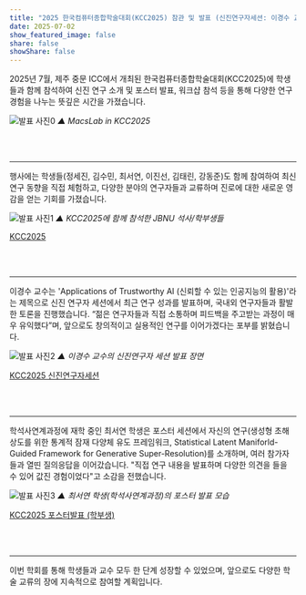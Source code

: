 ```yaml
---
title: "2025 한국컴퓨터종합학술대회(KCC2025) 참관 및 발표 (신진연구자세션: 이경수 교수/ 포스터발표: 최서연 학생)"
date: 2025-07-02
show_featured_image: false
share: false
showShare: false
---
```



2025년 7월, 제주 중문 ICC에서 개최된 한국컴퓨터종합학술대회(KCC2025)에 학생들과 함께 참석하여 신진 연구 소개 및 포스터 발표, 워크샵 참석 등을 통해 다양한 연구 경험을 나누는 뜻깊은 시간을 가졌습니다.

![발표 사진0](KCC2025/KCC2025_feature.png)
*▲ MacsLab in KCC2025*

<br><br>

---


행사에는 학생들(정세진, 김수민, 최서연, 이진선, 김태린, 강동준)도 함께 참여하여 최신 연구 동향을 직접 체험하고, 다양한 분야의 연구자들과 교류하며 진로에 대한 새로운 영감을 얻는 기회를 가졌습니다.


![발표 사진1](KCC2025/KCC2025_All.png)
*▲ KCC2025에 함께 참석한 JBNU 석사/학부생들*


[KCC2025](https://www.kiise.or.kr/conference/kcc/2025/)


<br><br>

---


이경수 교수는 'Applications of Trustworthy AI (신뢰할 수 있는 인공지능의 활용)'라는 제목으로 신진 연구자 세션에서 최근 연구 성과를 발표하며, 국내외 연구자들과 활발한 토론을 진행했습니다. “젊은 연구자들과 직접 소통하며 피드백을 주고받는 과정이 매우 유익했다”며, 앞으로도 창의적이고 실용적인 연구를 이어가겠다는 포부를 밝혔습니다.


![발표 사진2](KCC2025/KCC2025_KSL.png)
*▲ 이경수 교수의 신진연구자 세션 발표 장면*


[KCC2025 신진연구자세션](https://kcc2025.kiise.or.kr/Proceedings/chart.asp)


<br><br>

---


학석사연계과정에 재학 중인 최서연 학생은 포스터 세션에서 자신의 연구(생성형 초해상도를 위한 통계적 잠재 다양체 유도 프레임워크, Statistical Latent Maniforld-Guided Framework for Generative Super-Resolution)를 소개하며, 여러 참가자들과 열띤 질의응답을 이어갔습니다. "직접 연구 내용을 발표하며 다양한 의견을 들을 수 있어 값진 경험이었다"고 소감을 전했습니다.


![발표 사진3](KCC2025/KCC2025_SYC.jpeg)
*▲ 최서연 학생(학석사연계과정)의 포스터 발표 모습*


[KCC2025 포스터발표 (학부생)](https://www.kiise.or.kr/conference/kcc/2025)


<br><br>

---

이번 학회를 통해 학생들과 교수 모두 한 단계 성장할 수 있었으며, 앞으로도 다양한 학술 교류의 장에 지속적으로 참여할 계획입니다.


<style>
.featured-image-wrapper {
	display: none !important;
}
</style>
